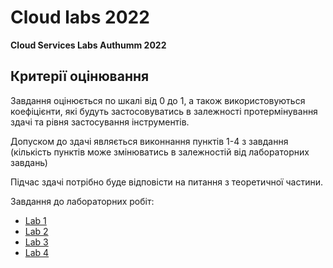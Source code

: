 # Cloud labs 2022
**Cloud Services Labs Authumm 2022**

## Критерії оцінювання

Завдання оцінюється по шкалі від 0 до 1, а також використовуються коефіцієнти, які будуть застосовуватись в залежності протермінування здачі та рівня застосування інструментів.

Допуском до здачі являється виконнання пунктів 1-4 з завдання (кількість пунктів може змінюватись в залежностій від лабораторних завдань)

Підчас здачі потрібно буде відповісти на питання з теоретичної частини.

Завдання до лабораторних робіт:

- [Lab 1](lab1.md)
- [Lab 2](lab2.md)
- [Lab 3](lab3.md)
- [Lab 4](lab4.md)
